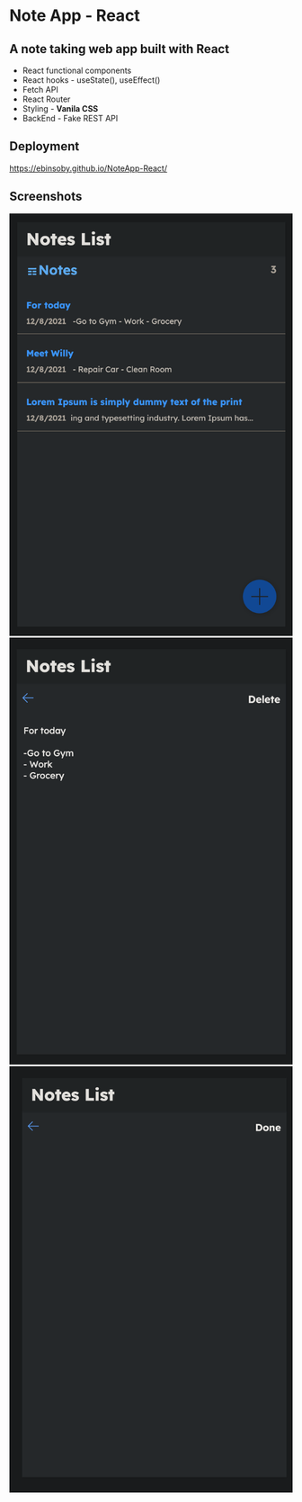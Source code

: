 # Note App - React 
## A note taking web app built with React

*   React functional components
*   React hooks - useState(), useEffect()
*   Fetch API
*   React Router
*   Styling - **Vanila CSS**
*   BackEnd - Fake REST API

## Deployment

https://ebinsoby.github.io/NoteApp-React/


## Screenshots

![StartupScreen](/Screenshots/Screenshot1.png?raw=true "StartupScreen")
![StartupScreen](/Screenshots/Screenshot2.png?raw=true "StartupScreen")
![StartupScreen](/Screenshots/Screenshot3.png?raw=true "StartupScreen")


